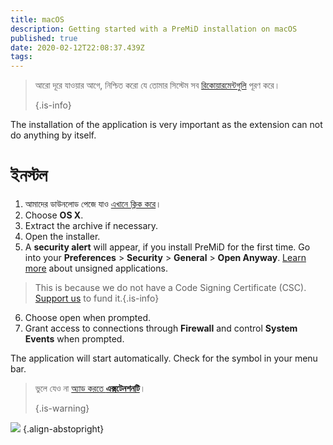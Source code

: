 ```yaml
---
title: macOS
description: Getting started with a PreMiD installation on macOS
published: true
date: 2020-02-12T22:08:37.439Z
tags:
---
```


> আরো দূরে যাওয়ার আগে, নিশ্চিত করো যে তোমার সিস্টেম সব [রিকোয়ারমেন্টগুলি](/install/requirements) পূরণ করে। 
> 
> {.is-info}

The installation of the application is very important as the extension can not do anything by itself.

# ইনস্টল
1. আমাদের ডাউনলোড পেজে যাও [এখানে ক্লিক করে](https://premid.app/downloads)।
2. Choose **OS X**.
3. Extract the archive if necessary.
4. Open the installer.
5. A **security alert** will appear, if you install PreMiD for the first time. Go into your **Preferences** > **Security** > **General** > **Open Anyway**. [Learn more](https://support.apple.com/guide/mac-help/open-a-mac-app-from-an-unidentified-developer-mh40616/mac) about unsigned applications.
> This is because we do not have a Code Signing Certificate (CSC). [Support us](https://www.patreon.com/Timeraa) to fund it.{.is-info}
6. Choose open when prompted.
7. Grant access to connections through **Firewall** and control **System Events** when prompted.

The application will start automatically. Check for the symbol in your menu bar.

> ভুলে যেও না [অ্যাড করতে **এক্সটেনশনটি**](/install)। 
> 
> {.is-warning}

![](https://img.icons8.com/color/2x/mac-logo.png) {.align-abstopright}